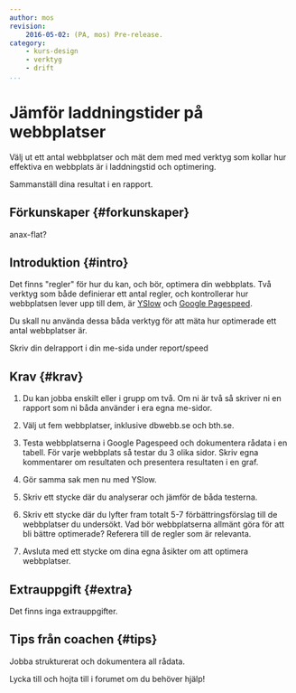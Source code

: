 ```yaml
---
author: mos
revision:
    2016-05-02: (PA, mos) Pre-release.
category:
    - kurs-design
    - verktyg
    - drift
...
```

Jämför laddningstider på webbplatser
===================================

Välj ut ett antal webbplatser och mät dem med med verktyg som kollar hur effektiva en webbplats är i laddningstid och optimering.

Sammanställ dina resultat i en rapport.

<!--more-->



Förkunskaper {#forkunskaper}
-----------------------

anax-flat?



Introduktion {#intro}
-----------------------

Det finns "regler" för hur du kan, och bör, optimera din webbplats. Två verktyg som både definierar ett antal regler, och kontrollerar hur webbplatsen lever upp till dem, är [YSlow](http://yslow.org/) och [Google Pagespeed](https://developers.google.com/speed/pagespeed/).

Du skall nu använda dessa båda verktyg för att mäta hur optimerade ett antal webbplatser är.

Skriv din delrapport i din me-sida under report/speed



Krav {#krav}
-----------------------

1. Du kan jobba enskilt eller i grupp om två. Om ni är två så skriver ni en rapport som ni båda använder i era egna me-sidor. 

1. Välj ut fem webbplatser, inklusive dbwebb.se och bth.se.

1. Testa webbplatserna i Google Pagespeed och dokumentera rådata i en tabell. För varje webbplats så testar du 3 olika sidor. Skriv egna kommentarer om resultaten och presentera resultaten i en graf.

1. Gör samma sak men nu med YSlow.

1. Skriv ett stycke där du analyserar och jämför de båda testerna.

1. Skriv ett stycke där du lyfter fram totalt 5-7 förbättringsförslag till de webbplatser du undersökt. Vad bör webbplatserna allmänt göra för att bli bättre optimerade? Referera till de regler som är relevanta. 

1. Avsluta med ett stycke om dina egna åsikter om att optimera webbplatser.



Extrauppgift {#extra}
-----------------------

Det finns inga extrauppgifter.



Tips från coachen {#tips}
-----------------------

Jobba strukturerat och dokumentera all rådata.

Lycka till och hojta till i forumet om du behöver hjälp!
